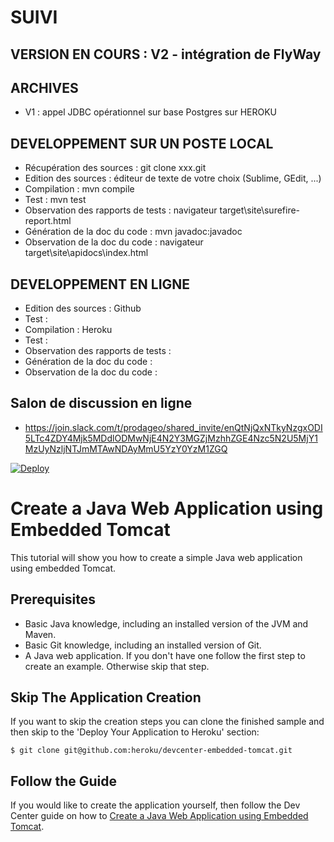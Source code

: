 # SUIVI
## VERSION EN COURS : V2 - intégration de FlyWay

## ARCHIVES
 - V1 : appel JDBC opérationnel sur base Postgres sur HEROKU

## DEVELOPPEMENT SUR UN POSTE  LOCAL
 - Récupération des sources : git clone xxx.git
 - Edition des sources : éditeur de texte de votre choix (Sublime, GEdit, ...)
 - Compilation : mvn compile
 - Test : mvn test
 - Observation des rapports de tests : navigateur target\site\surefire-report.html
 - Génération de la doc du code : mvn javadoc:javadoc
 - Observation de la doc du code : navigateur target\site\apidocs\index.html
 
## DEVELOPPEMENT EN LIGNE
 - Edition des sources : Github
 - Test :
 - Compilation : Heroku
 - Test : 
 - Observation des rapports de tests : 
 - Génération de la doc du code : 
 - Observation de la doc du code : 

## Salon de discussion en ligne
 - https://join.slack.com/t/prodageo/shared_invite/enQtNjQxNTkyNzgxODI5LTc4ZDY4Mjk5MDdlODMwNjE4N2Y3MGZjMzhhZGE4Nzc5N2U5MjY1MzUyNzljNTJmMTAwNDAyMmU5YzY0YzM1ZGQ


[![Deploy](https://www.herokucdn.com/deploy/button.svg)](https://heroku.com/deploy)
# Create a Java Web Application using Embedded Tomcat

This tutorial will show you how to create a simple Java web application using embedded Tomcat.

## Prerequisites

* Basic Java knowledge, including an installed version of the JVM and Maven.
* Basic Git knowledge, including an installed version of Git.
* A Java web application. If you don't have one follow the first step to create an example. Otherwise skip that step.

## Skip The Application Creation

If you want to skip the creation steps you can clone the finished sample and then skip to the 'Deploy Your Application to Heroku' section:

```
$ git clone git@github.com:heroku/devcenter-embedded-tomcat.git
```

## Follow the Guide

If you would like to create the application yourself, then follow the Dev Center guide on how to [Create a Java Web Application using Embedded Tomcat](https://devcenter.heroku.com/articles/create-a-java-web-application-using-embedded-tomcat).

# 
